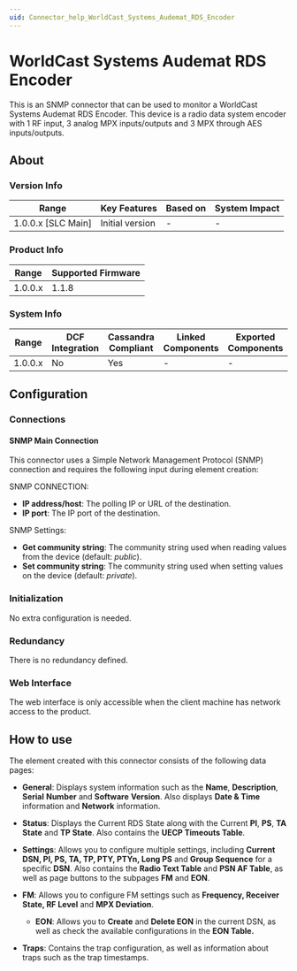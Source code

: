 ```yaml
---
uid: Connector_help_WorldCast_Systems_Audemat_RDS_Encoder
---
```


# WorldCast Systems Audemat RDS Encoder

This is an SNMP connector that can be used to monitor a WorldCast Systems Audemat RDS Encoder. This device is a radio data system encoder with 1 RF input, 3 analog MPX inputs/outputs and 3 MPX through AES inputs/outputs.

## About

### Version Info

| **Range**            | **Key Features** | **Based on** | **System Impact** |
|----------------------|------------------|--------------|-------------------|
| 1.0.0.x \[SLC Main\] | Initial version  | \-           | \-                |

### Product Info

| **Range** | **Supported Firmware** |
|-----------|------------------------|
| 1.0.0.x   | 1.1.8                  |

### System Info

| **Range** | **DCF Integration** | **Cassandra Compliant** | **Linked Components** | **Exported Components** |
|-----------|---------------------|-------------------------|-----------------------|-------------------------|
| 1.0.0.x   | No                  | Yes                     | \-                    | \-                      |

## Configuration

### Connections

#### SNMP Main Connection

This connector uses a Simple Network Management Protocol (SNMP) connection and requires the following input during element creation:

SNMP CONNECTION:

- **IP address/host**: The polling IP or URL of the destination.
- **IP port**: The IP port of the destination.

SNMP Settings:

- **Get community string**: The community string used when reading values from the device (default: *public*).
- **Set community string**: The community string used when setting values on the device (default: *private*).

### Initialization

No extra configuration is needed.

### Redundancy

There is no redundancy defined.

### Web Interface

The web interface is only accessible when the client machine has network access to the product.

## How to use

The element created with this connector consists of the following data pages:

- **General**: Displays system information such as the **Name**, **Description**, **Serial** **Number** and **Software** **Version**. Also displays **Date & Time** information and **Network** information.

- **Status**: Displays the Current RDS State along with the Current **PI**, **PS**, **TA State** and **TP State**. Also contains the **UECP Timeouts Table**.

- **Settings**: Allows you to configure multiple settings, including **Current DSN, PI, PS, TA, TP, PTY, PTYn, Long PS** and **Group Sequence** for a specific **DSN**. Also contains the **Radio Text Table** and **PSN AF Table**, as well as page buttons to the subpages **FM** and **EON**.

- **FM**: Allows you to configure FM settings such as **Frequency, Receiver State, RF Level** and **MPX Deviation**.
  - **EON**: Allows you to **Create** and **Delete EON** in the current DSN, as well as check the available configurations in the **EON Table.**

- **Traps**: Contains the trap configuration, as well as information about traps such as the trap timestamps.
